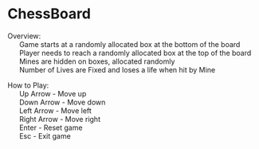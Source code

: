 # ChessBoard<br/>

Overview:<br/>
&nbsp;&nbsp;&nbsp;&nbsp;&nbsp;&nbsp;Game starts at a randomly allocated box at the bottom of the board<br/>
&nbsp;&nbsp;&nbsp;&nbsp;&nbsp;&nbsp;Player needs to reach a randomly allocated box at the top of the board<br/>
&nbsp;&nbsp;&nbsp;&nbsp;&nbsp;&nbsp;Mines are hidden on boxes, allocated randomly<br/>
&nbsp;&nbsp;&nbsp;&nbsp;&nbsp;&nbsp;Number of Lives are Fixed and loses a life when hit by Mine<br/>

How to Play: <br/>
&nbsp;&nbsp;&nbsp;&nbsp;&nbsp;&nbsp;Up Arrow - Move up <br/>
&nbsp;&nbsp;&nbsp;&nbsp;&nbsp;&nbsp;Down Arrow - Move down<br/>
&nbsp;&nbsp;&nbsp;&nbsp;&nbsp;&nbsp;Left Arrow - Move left<br/>
&nbsp;&nbsp;&nbsp;&nbsp;&nbsp;&nbsp;Right Arrow - Move right<br/>
&nbsp;&nbsp;&nbsp;&nbsp;&nbsp;&nbsp;Enter - Reset game<br/>
&nbsp;&nbsp;&nbsp;&nbsp;&nbsp;&nbsp;Esc - Exit game<br/>
